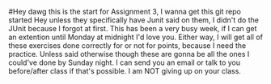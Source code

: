 #Hey dawg this is the start for Assignment 3, I wanna get this git repo started
Hey unless they specifically have Junit said on them, I didn't do the JUnit because I forgot at first. This has been a very busy week, if I can get an extention until Monday at midnight I'd love you. Either way, I will get all of these exercises done correctly for or not for points, because I need the practice. Unless said otherwise though these are gonna be all the ones I could've done by Sunday night. I can send you an email or talk to you before/after class if that's possible. I am NOT giving up on your class.
